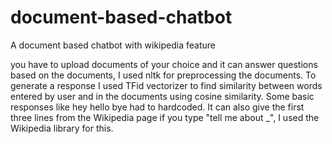# document-based-chatbot
A document based chatbot with wikipedia feature

you have to upload documents of your choice and it can answer questions based on the documents, I used nltk for preprocessing the documents. To generate a response I used TFid vectorizer to find similarity between words entered by user and in the documents using cosine similarity. Some basic responses like hey hello bye had to hardcoded. It can also give the first three lines from the Wikipedia page if you type "tell me about _", I used the Wikipedia library for this.
